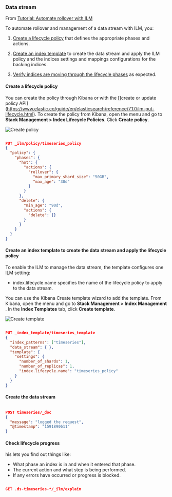 ### Data stream

From [Tutorial: Automate rollover with ILM](https://www.elastic.co/guide/en/elasticsearch/reference/7.17/getting-started-index-lifecycle-management.html)

To automate rollover and management of a data stream with ILM, you:

1. [Create a lifecycle policy](https://www.elastic.co/guide/en/elasticsearch/reference/7.17/getting-started-index-lifecycle-management.html#ilm-gs-create-policy) that defines the appropriate phases and actions.

2. [Create an index template](https://www.elastic.co/guide/en/elasticsearch/reference/7.17/getting-started-index-lifecycle-management.html#ilm-gs-apply-policy) to create the data stream and apply the ILM policy and the indices settings and mappings configurations for the backing indices.

3. [Verify indices are moving through the lifecycle phases](https://www.elastic.co/guide/en/elasticsearch/reference/7.17/getting-started-index-lifecycle-management.html#ilm-gs-check-progress) as expected.


#### Create a lifecycle policy

You can create the policy through Kibana or with the []create or update policy API](https://www.elastic.co/guide/en/elasticsearch/reference/7.17/ilm-put-lifecycle.html). 
To create the policy from Kibana, open the menu and go to **Stack Management > Index Lifecycle Policies**. Click **Create policy**.

![Create policy](create-policy.png)

```json

PUT _ilm/policy/timeseries_policy
{
  "policy": {
    "phases": {
      "hot": {                                
        "actions": {
          "rollover": {
            "max_primary_shard_size": "50GB", 
            "max_age": "30d"
          }
        }
      },
      "delete": {
        "min_age": "90d",                     
        "actions": {
          "delete": {}                        
        }
      }
    }
  }
}

```

#### Create an index template to create the data stream and apply the lifecycle policy

To enable the ILM to manage the data stream, the template configures one ILM setting:

- index.lifecycle.name specifies the name of the lifecycle policy to apply to the data stream.

You can use the Kibana Create template wizard to add the template. From Kibana, open the menu and go to **Stack Management > Index Management** . In the **Index Templates** tab, click **Create template**.

![Create template](create-index-template.png)

```json

PUT _index_template/timeseries_template
{
  "index_patterns": ["timeseries"],                   
  "data_stream": { },
  "template": {
    "settings": {
      "number_of_shards": 1,
      "number_of_replicas": 1,
      "index.lifecycle.name": "timeseries_policy"     
    }
  }
}

```

#### Create the data stream

```json

POST timeseries/_doc
{
  "message": "logged the request",
  "@timestamp": "1591890611"
}

```

#### Check lifecycle progress

his lets you find out things like:

- What phase an index is in and when it entered that phase.
- The current action and what step is being performed.
- If any errors have occurred or progress is blocked.

```json

GET .ds-timeseries-*/_ilm/explain

```

